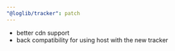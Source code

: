 ```yaml
---
"@loglib/tracker": patch
---
```


- better cdn support
- back compatibility for using host with the new tracker
